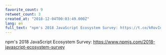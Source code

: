 ```yaml
---
favorite_count: 9
retweet_count: 3
created_at: "2018-12-04T00:03:49.000Z"
lang: en
full_text: "npm's 2018 JavaScript Ecosystem Survey: https://t.co/kRovIoGZ17"
---
```


npm's 2018 JavaScript Ecosystem Survey:
<https://www.npmjs.com/2018-javascript-ecosystem-survey>
